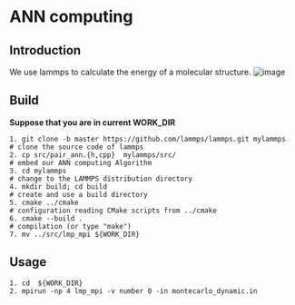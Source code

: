 # ANN computing


## Introduction
We use lammps to calculate the energy of a molecular structure.
![image](https://user-images.githubusercontent.com/70849044/109473641-85a4cb80-7aae-11eb-9d9f-d6870ac3939a.png)











## Build
**Suppose that you are in current WORK_DIR**
```
1. git clone -b master https://github.com/lammps/lammps.git mylammps  # clone the source code of lammps
2. cp src/pair_ann.{h,cpp}  mylammps/src/                             # embed our ANN computing Algorithm
3. cd mylammps                                                        # change to the LAMMPS distribution directory
4. mkdir build; cd build                                              # create and use a build directory
5. cmake ../cmake                                                     # configuration reading CMake scripts from ../cmake
6. cmake --build .                                                    # compilation (or type "make")
7. mv ../src/lmp_mpi ${WORK_DIR}
```
## Usage
```
1. cd  ${WORK_DIR}
2. mpirun -np 4 lmp_mpi -v number 0 -in montecarlo_dynamic.in
```
